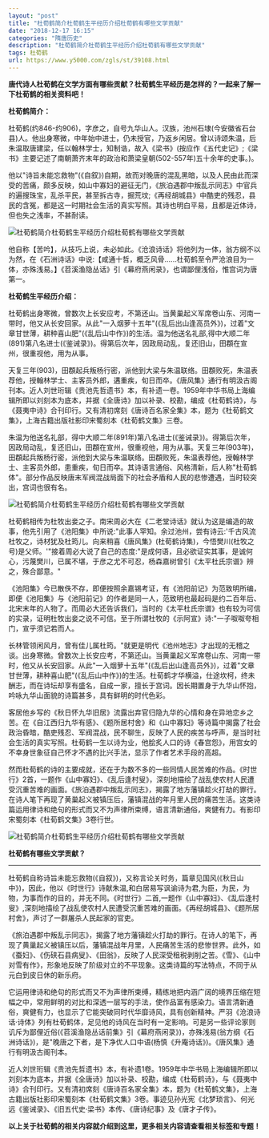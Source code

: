 ```yaml
---
layout: "post"
title: "杜荀鹤简介杜荀鹤生平经历介绍杜荀鹤有哪些文学贡献"
date: "2018-12-17 16:15"
categories: "隋唐历史"
description: "杜荀鹤简介杜荀鹤生平经历介绍杜荀鹤有哪些文学贡献"
tags: 杜荀鹤
url: https://www.y5000.com/zgls/st/39108.html
---
```






**唐代诗人杜荀鹤在文学方面有哪些贡献？杜荀鹤生平经历是怎样的？一起来了解一下杜荀鹤的相关资料吧！**  

 **杜荀鹤简介：**

杜荀鹤(约846-约906)，字彦之，自号九华山人。汉族，池州石埭(今安徽省石台县)人。他出身寒微，中年始中进士，仍未授官，乃返乡闲居。曾以诗颂朱温，后朱温取唐建梁，任以翰林学士，知制诰，故入《梁书》(按应作《五代史记》;《梁书》主要记述了南朝萧齐末年的政治和萧梁皇朝(502-557年)五十余年的史事。)。

他以"诗旨未能忘救物"(《自叙》)自期，故而对晚唐的混乱黑暗，以及人民由此而深受的苦痛，颇多反映，如山中寡妇的避征无门，《旅泊遇郡中叛乱示同志》中官兵的遍搜珠宝，乱杀平民，甚至拆古寺，掘荒坟;《再经胡城县》中酷吏的残忍，县民的含冤，都是这一时期社会生活的真实写照。其诗也明白平易，且都是近体诗，但也失之浅率，不甚耐读。

![杜荀鹤简介杜荀鹤生平经历介绍杜荀鹤有哪些文学贡献](https://img.y5000.com/uploads/allimg/181221/e317330d6b05dd9b1e4c528eddf745ea.jpg)

他自称【苦吟】，从技巧上说，未必如此。《沧浪诗话》将他列为一体，翁方纲不以为然，在《石洲诗话》中说:【咸通十哲，概乏风骨……杜荀鹤至令严沧浪目为一体，亦殊浅易。】《苕溪渔隐丛话》引《幕府燕闲录》，也谓鄙俚浅俗，惟宫词为唐第一。

 **杜荀鹤生平经历介绍：**

杜荀鹤出身寒微，曾数次上长安应考，不第还山。当黄巢起义军席卷山东、河南一带时，他又从长安回家。从此"一入烟萝十五年"(《乱后出山逢高员外》)，过着"文章甘世薄，耕种喜山肥"(《乱后山中作》)的生活。温为他送名礼部,得中大顺二年(891)第八名进士(《鉴诫录》)。得第后次年，因政局动乱，复还旧山，田頵在宣州，很重视他，用为从事。

天复三年(903)，田頵起兵叛杨行密，派他到大梁与朱温联络。田頵败死，朱温表荐他，授翰林学士、主客员外郎，遘重疾，旬日而卒。《唐风集》通行有明汲古阁刊本。近人刘世珩辑《贵池先哲遗书》本，有补遗一卷。1959年中华书局上海编辑所即以刘刻本为底本，并据《全唐诗》加以补录、校勘，编成《杜荀鹤诗》，与《聂夷中诗》合刊印行。又有清初席刻《唐诗百名家全集》本，题为《杜荀鹤文集》，上海古籍出版社影印宋蜀刻本《杜荀鹤文集》三卷。

朱温为他送名礼部，得中大顺二年(891年)第八名进士(《鉴诫录》)。得第后次年，因政局动乱，复还旧山，田頵在宣州，很重视他，用为从事。天复三年(903年)，田頵起兵叛杨行密，派他到大梁与朱温联络。田頵败死，朱温表荐他，授翰林学士、主客员外郎，患重疾，旬日而卒。其诗语言通俗、风格清新，后人称"杜荀鹤体"。部分作品反映唐末军阀混战局面下的社会矛盾和人民的悲惨遭遇，当时较突出，宫词也很有名。

![杜荀鹤简介杜荀鹤生平经历介绍杜荀鹤有哪些文学贡献](https://img.y5000.com/uploads/allimg/181221/fa480e06af4b533429808cb585d2b07b.jpg)

杜荀鹤相传为杜牧出妾之子。南宋周必大在《二老堂诗话》就认为这是编造的故事，他先引用了《池阳集》中所说:"此事人罕知。余过池州，尝有诗云:'千古风流杜牧之，诗材犹及杜筠儿。向来稍喜《唐风集》(杜荀鹤诗集)，今悟樊川(杜牧之号)是父师。'"接着周必大说了自己的态度:"是成何语，且必欲证实其事，是诚何心，污蔑樊川，已属不堪，于彦之尤不可忍，杨森嘉树曾引《太平杜氏宗谱》辨之，殊合鄙意。"

《池阳集》今已散佚不存，即便按照余嘉锡考证，有《池阳前记》为范致明所编，即便《池阳集》与《池阳前记》的作者是同一人，范致明也最起码是约二百年后、北宋末年的人物了。而周必大还告诉我们，当时的《太平杜氏宗谱》也有较为可信的实录，证明杜牧出妾之说不可信。至于所谓杜牧的《示阿宣》诗:"一子呶呶夸相门，宣乎须记若而人。

长林管领闲风月，曾有佳儿属杜筠。"就更是明代《池州地志》才出现的无稽之谈。出身寒微。曾数次上长安应考，不第还山。当黄巢起义军席卷山东、河南一带时，他又从长安回家。从此"一入烟萝十五年"(《乱后出山逢高员外》)，过着"文章甘世薄，耕种喜山肥"(《乱后山中作》)的生活。杜荀鹤才华横溢，仕途坎柯，终未酬志，而在诗坛却享有盛名，自成一家，擅长于宫词。因长期置身于九华山怀抱，吟咏九华山面貌的诗篇甚多，具有鲜明的时代色彩。

客居他乡写的《秋日怀九华旧居》流露出弃官归隐九华的心情和身在异地恋乡之苦。在《自江西归九华有感》、《题所居村舍》和《山中寡妇》等诗篇中揭露了社会政治昏暗，酷吏残忍、军阀混战，民不聊生，反映了人民的疾苦与呼声，是当时社会生活的真实写照。杜荀鹤一生以诗为业，他脍炙人口的诗《春宫怨》，用宫女的不幸身世象征自己怀才不遇的比兴手法，显示了作者艺术手段的高超。

然而杜荀鹤的诗的主要成就，还在于为数不多的一些同情人民苦难的作品。《时世行》2首，一题作《山中寡妇》、《乱后逢村叟》，深刻地描绘了战乱使农村人民遭受沉重苦难的画面。《旅泊遇郡中叛乱示同志》，揭露了地方藩镇趁火打劫的罪行。在诗人笔下再现了黄巢起义被镇压后，藩镇混战的年月里人民的痛苦生活。这类诗篇运用律诗和绝句的形式而又不为声律所束缚，语言清新通俗，爽健有力。有影印宋蜀刻本《杜荀鹤文集》3卷行世。

![杜荀鹤简介杜荀鹤生平经历介绍杜荀鹤有哪些文学贡献](https://img.y5000.com/uploads/allimg/181221/69856d5e50c16989f1aa401ac1e50a8d.jpg)

 **杜荀鹤有哪些文学贡献？**

 ****

杜荀鹤自称诗旨未能忘救物(《自叙》)，又称言论关时务，篇章见国风(《秋日山中》)，因此，他以《时世行》诗献朱温,和白居易写讽谕诗为君,为臣，为民，为物，为事而作的目的，并无不同。《时世行》二首,一题作《山中寡妇》、《乱后逢村叟》,深刻地描绘了战乱使农村人民遭受沉重苦难的画面。《再经胡城县》、《题所居村舍》，声讨了一群屠杀人民起家的官吏。

《旅泊遇郡中叛乱示同志》，揭露了地方藩镇趁火打劫的罪行。在诗人的笔下，再现了黄巢起义被镇压以后，藩镇混战年月里，人民痛苦生活的悲惨世界。此外，如《蚕妇》、《伤硖石县病叟》、《田翁》，反映了人民深受租税剥削之苦。《雪》、《山中对雪有作》，形象地反映了阶级对立的不平现象。这类诗篇的写法特点，不同于从元白到皮日休的新乐府。

它运用律诗和绝句的形式而又不为声律所束缚，精练地把内涵广阔的境界压缩在短幅之中，常用鲜明的对比和深透一层写的手法，使作品富有感染力。语言清新通俗，爽健有力，也显示了它能突破同时代华靡诗风，具有创新精神。严羽《沧浪诗话·诗体》列有杜荀鹤体，足见他的诗风在当时有一定影响。可是另一些评论家则讥斥为鄙俚近俗(《苕溪渔隐丛话前集》引《幕府燕闲录》)，亦殊浅易(翁方纲《石洲诗话》)，是"晚唐之下者，是下净优人口中语(杨慎《升庵诗话》)。《唐风集》通行有明汲古阁刊本。

近人刘世珩辑《贵池先哲遗书》本，有补遗1卷。1959年中华书局上海编辑所即以刘刻本为底本，并据《全唐诗》加以补录、校勘，编成《杜荀鹤诗》，与《聂夷中诗》合刊印行。又有清初席刻《唐诗百名家全集》本，题为《杜荀鹤文集》，上海古籍出版社影印宋蜀刻本《杜荀鹤文集》3卷。事迹见孙光宪《北梦琐言》、何光远《鉴诫录》、《旧五代史·梁书》本传、《唐诗纪事》及《唐才子传》。

 **以上关于杜荀鹤的相关内容就介绍到这里，更多相关内容请查看相关标签和专题！**
